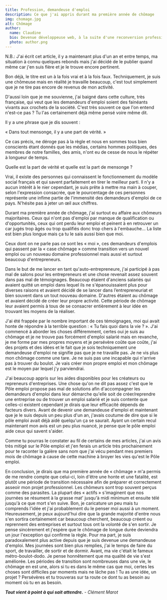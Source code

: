 ```yaml
---
title: Profession, demandeuse d'emploi
description: Ce que j'ai appris durant ma première année de chômage
img: chomage.jpg
alt: Chômage
author:
  name: Claudine
  bio: Devenue développeuse web, à la suite d'une reconversion professionnelle. Je suis passionnée par tout ce qui touche au web et au digital. Autant intéressée par le front-end que par le back-end, je suis aussi une touche-à-tout qui croit au pouvoir des mots. Je pense que tout le monde peut potentiellement apporter de la valeur.
  photo: author.png
---
```


<p class="font-extralight italic text-sm"> N.B.: J'ai écrit cet article, il y a maintenant plus d'un an et entre temps, ma situation à connu quelques rebonds mais j'ai décidé de le publier quand même car j'en suis fière et je le trouve encore pertinent.</p>

Bon déjà, le titre est un à la fois vrai et à la fois faux. Techniquement, je suis une chômeuse mais en réalité je travaille beaucoup, c'est tout simplement que je ne tire pas encore de revenus de mon activité.

D'aussi loin que je me souvienne, j'ai baigné dans cette culture, très française, qui veut que les demandeurs d'emploi soient des fainéants vivants aux crochets de la société. C'est très souvent ce que l'on entend n'est-ce pas ? Tu l'as certainement déjà même pensé voire même dit.

Il y a une phrase que je dis souvent :

« Dans tout mensonge, il y a une part de vérité. »

Ce cas précis, ne déroge pas à la règle et nous en sommes tous bien conscients étant donnés que les médias, certains hommes politiques, des membres de notre familles, des amis, n'ont eu de cesse de nous le répéter à longueur de temps.

Quelle est la part de vérité et quelle est la part de mensonge ?

Vrai, il existe des personnes qui connaissent le fonctionnement du modèle social français et qui savent parfaitement en tirer le meilleur parti. Il n'y a aucun intérêt à le nier cependant, je suis prête à mettre ma main à couper, selon l'expression consacrée, que le pourcentage de ces personnes représente une infime partie de l'immensité des demandeurs d'emploi de ce pays. N'hésite pas à jeter un œil aux chiffres.

Durant ma première année de chômage, j'ai surtout eu affaire aux chômeurs majoritaires. Ceux qui n'ont pas d'emploi par manque de qualification ou d'opportunités, ceux qui ont perdu leur emploi et peinent à en retrouver un car jugés trop âgés ou trop qualifiés donc trop chers à l'embauche... La liste est bien plus longue mais ça tu le sais aussi bien que moi.

Ceux dont on ne parle pas ce sont les « moi », ces demandeurs d'emplois qui passent par la « case chômage » comme transition vers un nouvel emploi ou un nouveau domaine professionnel mais aussi et surtout beaucoup d'entrepreneurs.

Dans le but de me lancer en tant qu'auto-entrepreneure, j'ai participé à pas mal de salons pour les entrepreneurs et une chose revenait assez souvent dans pas mal de témoignages. Beaucoup étaient d'anciens salariés qui avaient quitté un emploi dans lequel ils ne s'épanouissaient plus pour diverses raisons et avaient décidé de se lancer dans l’entrepreneuriat et bien souvent dans un tout nouveau domaine. D'autres étaient au chômage et avaient décidé de créer leur propre activité. Cette période de chômage leur avaient permis à tous de se consacrer entièrement à leur idée en trouvant les moyens de la réaliser.

J'ai été frappée par le nombre important de ces témoignages, moi qui avait honte de répondre à la terrible question : « Tu fais quoi dans la vie ? ». J'ai commencé à aborder les choses différemment, certes oui je suis au chômage et je ne trouve pas forcément d'emploi salarié mais en revanche, je me forme par mes propres moyens et je persévère coûte que coûte, j'ai des projets et des idées et le fait que je sois techniquement une demandeuse d'emploi ne signifie pas que je ne travaille pas. Je ne vis plus mon chômage comme une tare. Je ne suis pas une incapable qui n'arrive pas à trouver du boulot. Je vais créer mon propre emploi et mon chômage est le moyen par lequel j'y parviendrai.

J'ai beaucoup appris sur les aides disponibles pour les créateurs ou repreneurs d'entreprises.
Une chose qu'on ne dit pas assez c'est que le Pôle emploi propose pas mal de solutions afin d'accompagner les demandeurs d'emploi dans leur démarche qu'elle soit de créer/reprendre une entreprise ou de trouver un emploi salarié et je suis contente que celles-ci existent cependant je dirais que leur efficacité dépends de facteurs divers.
Avant de devenir une demandeuse d'emploi et maintenant que je le suis depuis un peu plus d'un an, j'avais coutume de dire que si le pôle emploi avait déjà aidé quelqu'un ça se saurait.
Ayant un certain recul maintenant mon avis est un peu plus nuancé, je pense que le pôle emploi aide ceux qui savent s'aider.

Comme tu pourras le constater au fil de certains de mes articles, j'ai un avis très mitigé sur le Pôle emploi et j'en ferais un article très prochainement pour te raconter la galère sans nom que j'ai vécu pendant mes premiers mois de chômage à cause de cette machine à broyer les vies qu'est le Pôle emploi.

En conclusion, je dirais que ma première année de « chômage » m'a permis de me rendre compte que celui-ci, loin d'être une honte et une fatalité, est plutôt une période de transition nécessaire afin de préparer et correctement asseoir mon projet professionnel. Les chômeurs sont trop souvent perçus comme des parasites. La plupart des « actifs » s'imaginent que nos journées se résument à la grasse mat' jusqu'à midi minimum et ensuite télé jusqu'à ce que mort s'en suive. Bon, je caricature un peu mais tu comprends l'idée et j'ai probablement du le penser moi aussi à un moment. Heureusement, je peux aujourd'hui dire que la grande majorité d'entre nous s'en sortira certainement car beaucoup cherchent, beaucoup créent ou reprennent des entreprises et surtout tous ont la volonté de s'en sortir. Je pense sincèrement et j'espère que le chômage de longue durée deviendra un jour l'exception qui confirme la règle. Pour ma part, je suis paradoxalement plus active depuis que je suis devenue une demandeuse d'emploi. Mes journées sont bien plus remplies, j'ai le temps de faire du sport, de travailler, de sortir et de dormir. Avant, ma vie c'était le fameux métro-boulot-dodo. Je pense honnêtement que ma qualité de vie s'est améliorée. Les périodes de transition sont nombreuses dans une vie, le chômage en est une, alors si tu es dans le même cas que moi, certes les choses sont difficiles par moments mais ne lâche pas ! Tu as une idée, un projet ? Persévères et tu trouveras sur ta route ce dont tu as besoin au moment où tu en as besoin.

**_Tout vient à point à qui sait attendre._** _- Clément Marot_
